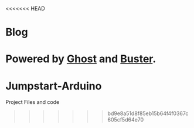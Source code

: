 <<<<<<< HEAD
# Blog
Powered by [Ghost](http://ghost.org) and [Buster](https://github.com/axitkhurana/buster/).
=======
# Jumpstart-Arduino
Project Files and code
>>>>>>> bd9e8a51d8f85eb15b64f4f0367c605cf5d64e70
